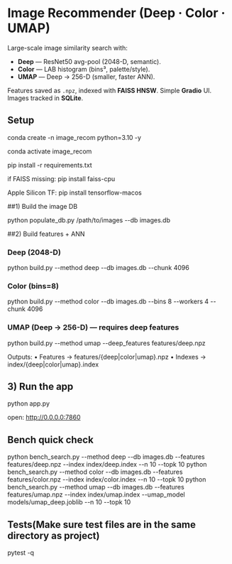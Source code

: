 # Image Recommender (Deep · Color · UMAP)

Large-scale image similarity search with:
- **Deep** — ResNet50 avg-pool (2048-D, semantic).
- **Color** — LAB histogram (bins³, palette/style).
- **UMAP** — Deep → 256-D (smaller, faster ANN).

Features saved as `.npz`, indexed with **FAISS HNSW**. Simple **Gradio** UI. Images tracked in **SQLite**.

## Setup
conda create -n image_recom python=3.10 -y

conda activate image_recom

pip install -r requirements.txt

if FAISS missing:   pip install faiss-cpu

Apple Silicon TF:   pip install tensorflow-macos


##1) Build the image DB

python populate_db.py /path/to/images --db images.db

##2) Build features + ANN

### Deep (2048-D)
python build.py --method deep  --db images.db --chunk 4096

### Color (bins=8)
python build.py --method color --db images.db --bins 8 --workers 4 --chunk 4096

### UMAP (Deep → 256-D) — requires deep features
python build.py --method umap --deep_features features/deep.npz

Outputs:
	•	Features → features/{deep|color|umap}.npz
	•	Indexes  → index/{deep|color|umap}.index



## 3) Run the app

python app.py

open: http://0.0.0.0:7860


## Bench quick check

python bench_search.py --method deep  --db images.db --features features/deep.npz  --index index/deep.index  --n 10 --topk 10
python bench_search.py --method color --db images.db --features features/color.npz --index index/color.index --n 10 --topk 10
python bench_search.py --method umap  --db images.db --features features/umap.npz  --index index/umap.index --umap_model models/umap_deep.joblib --n 10 --topk 10




## Tests(Make sure test files are in the same directory as project)

pytest -q
